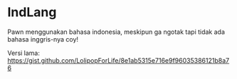 # IndLang
Pawn menggunakan bahasa indonesia, meskipun ga ngotak tapi tidak ada bahasa inggris-nya coy!

Versi lama: https://gist.github.com/LolipopForLife/8e1ab5315e716e9f96035386121b8a76
